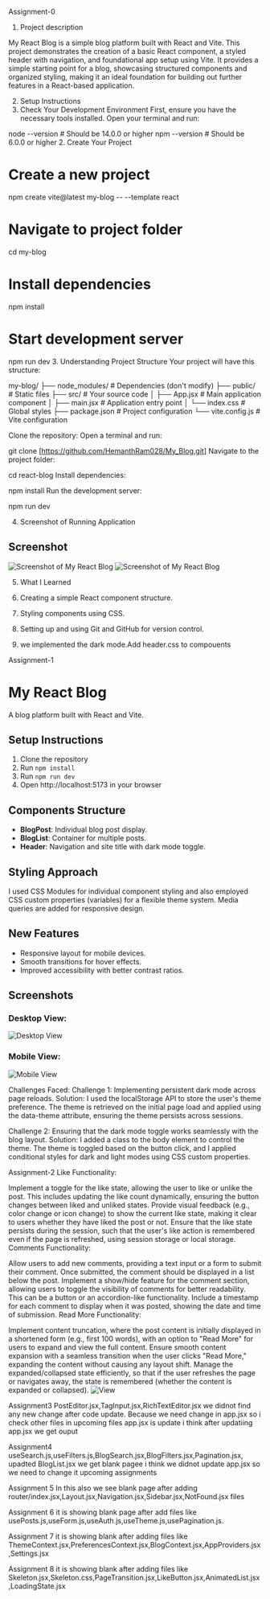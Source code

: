 Assignment-0
1. Project description

My React Blog is a simple blog platform built with React and Vite. This project demonstrates the creation of a basic React component, a styled header with navigation, and foundational app setup using Vite. It provides a simple starting point for a blog, showcasing structured components and organized styling, making it an ideal foundation for building out further features in a React-based application.


2. Setup Instructions
1. Check Your Development Environment
First, ensure you have the necessary tools installed. Open your terminal and run:

node --version  # Should be 14.0.0 or higher
npm --version   # Should be 6.0.0 or higher
2. Create Your Project
# Create a new project
npm create vite@latest my-blog -- --template react

# Navigate to project folder
cd my-blog

# Install dependencies
npm install

# Start development server
npm run dev
3. Understanding Project Structure
Your project will have this structure:

my-blog/
├── node_modules/     # Dependencies (don't modify)
├── public/          # Static files
├── src/             # Your source code
│   ├── App.jsx      # Main application component
│   ├── main.jsx     # Application entry point
│   └── index.css    # Global styles
├── package.json     # Project configuration
└── vite.config.js   # Vite configuration

Clone the repository: Open a terminal and run:

git clone [https://github.com/HemanthRam028/My_Blog.git]
Navigate to the project folder:

cd react-blog
Install dependencies:

npm install
Run the development server:

npm run dev


4. Screenshot of Running Application
## Screenshot
![Screenshot of My React Blog](screenshot.png)
![Screenshot of My React Blog](screenshot1.png)


5. What I Learned
1. Creating a simple React component structure.
2. Styling components using CSS.
3. Setting up and using Git and GitHub for version control.

6. we implemented the dark mode.Add header.css to compouents


Assignment-1
# My React Blog

A blog platform built with React and Vite.

## Setup Instructions
1. Clone the repository
2. Run `npm install`
3. Run `npm run dev`
4. Open http://localhost:5173 in your browser

## Components Structure
- **BlogPost**: Individual blog post display.
- **BlogList**: Container for multiple posts.
- **Header**: Navigation and site title with dark mode toggle.

## Styling Approach
I used CSS Modules for individual component styling and also employed CSS custom properties (variables) for a flexible theme system. Media queries are added for responsive design.

## New Features
- Responsive layout for mobile devices.
- Smooth transitions for hover effects.
- Improved accessibility with better contrast ratios.

## Screenshots
### Desktop View:
![Desktop View](screenshot2.png)

### Mobile View:
![Mobile View](screenshot3.png)

Challenges Faced:
Challenge 1: Implementing persistent dark mode across page reloads.
Solution: I used the localStorage API to store the user's theme preference. The theme is retrieved on the initial page load and applied using the data-theme attribute, ensuring the theme persists across sessions.

Challenge 2: Ensuring that the dark mode toggle works seamlessly with the blog layout.
Solution: I added a class to the body element to control the theme. The theme is toggled based on the button click, and I applied conditional styles for dark and light modes using CSS custom properties.


Assignment-2
Like Functionality:

Implement a toggle for the like state, allowing the user to like or unlike the post. This includes updating the like count dynamically, ensuring the button changes between liked and unliked states.
Provide visual feedback (e.g., color change or icon change) to show the current like state, making it clear to users whether they have liked the post or not.
Ensure that the like state persists during the session, such that the user's like action is remembered even if the page is refreshed, using session storage or local storage.
Comments Functionality:

Allow users to add new comments, providing a text input or a form to submit their comment. Once submitted, the comment should be displayed in a list below the post.
Implement a show/hide feature for the comment section, allowing users to toggle the visibility of comments for better readability. This can be a button or an accordion-like functionality.
Include a timestamp for each comment to display when it was posted, showing the date and time of submission.
Read More Functionality:

Implement content truncation, where the post content is initially displayed in a shortened form (e.g., first 100 words), with an option to "Read More" for users to expand and view the full content.
Ensure smooth content expansion with a seamless transition when the user clicks "Read More," expanding the content without causing any layout shift.
Manage the expanded/collapsed state efficiently, so that if the user refreshes the page or navigates away, the state is remembered (whether the content is expanded or collapsed).
![View](screenshot4.png)


Assignment3
PostEditor.jsx,TagInput.jsx,RichTextEditor.jsx
 we didnot find any new change after code update. Because we need change in app.jsx so i check other files in upcoming files app.jsx is update i think after updatiing app.jsx we get ouput


 Assignment4
 useSearch.js,useFilters.js,BlogSearch.jsx,BlogFilters.jsx,Pagination.jsx, upadted BlogList.jsx
 we get blank pagee i think we didnot update app.jsx so we need to change it upcoming assignments

 Assignment 5
 In this also we see blank page after adding router/index.jsx,Layout.jsx,Navigation.jsx,Sidebar.jsx,NotFound.jsx files

 Assignment 6
 it is showing blank page after add files like usePosts.js,useForm.js,useAuth.js,useTheme.js,usePagination.js.

 Assignment 7
 it is showing blank after adding files like ThemeContext.jsx,PreferencesContext.jsx,BlogContext.jsx,AppProviders.jsx,Settings.jsx

 Assignment 8
 it is showing blank after adding files like Skeleton.jsx,Skeleton.css,PageTransition.jsx,LikeButton.jsx,AnimatedList.jsx,LoadingState.jsx